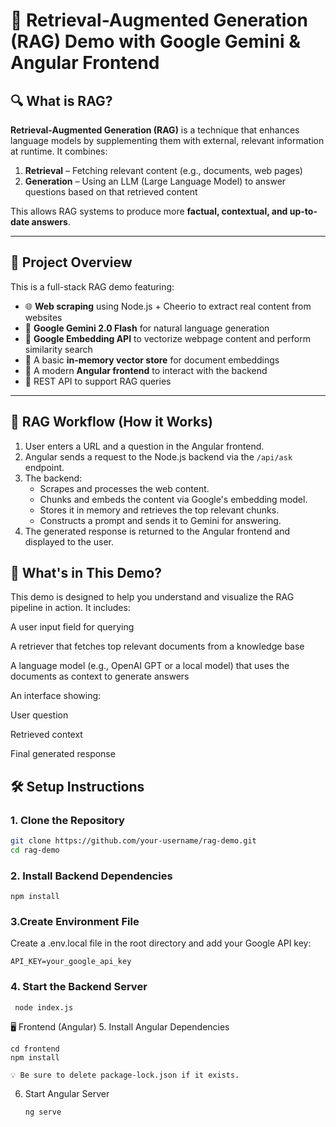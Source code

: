 # 🧠 Retrieval-Augmented Generation (RAG) Demo with Google Gemini & Angular Frontend

## 🔍 What is RAG?

**Retrieval-Augmented Generation (RAG)** is a technique that enhances language models by supplementing them with external, relevant information at runtime. It combines:

1. **Retrieval** – Fetching relevant content (e.g., documents, web pages)
2. **Generation** – Using an LLM (Large Language Model) to answer questions based on that retrieved content

This allows RAG systems to produce more **factual, contextual, and up-to-date answers**.

---

## 📘 Project Overview

This is a full-stack RAG demo featuring:

- 🌐 **Web scraping** using Node.js + Cheerio to extract real content from websites
- 🧠 **Google Gemini 2.0 Flash** for natural language generation
- 🧲 **Google Embedding API** to vectorize webpage content and perform similarity search
- 🧠 A basic **in-memory vector store** for document embeddings
- 📱 A modern **Angular frontend** to interact with the backend
- 🚀 REST API to support RAG queries

---

## 🧠 RAG Workflow (How it Works)

1. User enters a URL and a question in the Angular frontend.
2. Angular sends a request to the Node.js backend via the `/api/ask` endpoint.
3. The backend:
   - Scrapes and processes the web content.
   - Chunks and embeds the content via Google's embedding model.
   - Stores it in memory and retrieves the top relevant chunks.
   - Constructs a prompt and sends it to Gemini for answering.
4. The generated response is returned to the Angular frontend and displayed to the user.

## 🧪 What's in This Demo?
This demo is designed to help you understand and visualize the RAG pipeline in action. It includes:

A user input field for querying

A retriever that fetches top relevant documents from a knowledge base 

A language model (e.g., OpenAI GPT or a local model) that uses the documents as context to generate answers

An interface showing:

User question

Retrieved context

Final generated response
   
## 🛠️ Setup Instructions

### 1. Clone the Repository

```bash
git clone https://github.com/your-username/rag-demo.git
cd rag-demo
```

### 2. Install Backend Dependencies
```
npm install

```

### 3.Create Environment File
Create a .env.local file in the root directory and add your Google API key:
```
API_KEY=your_google_api_key
```
 ### 4. Start the Backend Server
 ```
  node index.js
```

🖥️ Frontend (Angular)
5. Install Angular Dependencies
```
cd frontend
npm install

💡 Be sure to delete package-lock.json if it exists.
```

6. Start Angular Server
   ```
   ng serve
   ```


 











